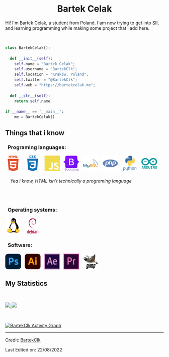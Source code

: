 <h1 align="center">
  <b>Bartek Celak</b>
</h1>

Hi! I'm Bartek Celak, a student from Poland. I'am now trying to get into <a href="https://pl.wikipedia.org/wiki/Sii_Polska">SII</a>, 
and learning programming while making some project that i add here.

<br>

```python
class BartekCelak():
    
  def __init__(self):
    self.name = "Bartek Celak";
    self.username = "BartekClk";
    self.location = "Kraków, Poland";
    self.twitter = "@BartekClk";
    self.web = "https://bartekcelak.me";
  
  def __str__(self):
    return self.name

if __name__ == '__main__':
    me = BartekCelak()
```

<p>
<div>
  <h2>Things that i know</h2>
  <h3>&nbsp;&nbsp;Programing languages:</h3>
  <img src="https://github.com/devicons/devicon/blob/master/icons/html5/html5-plain-wordmark.svg" title="HTML" alt="HTML" width="50" height="50"/>&nbsp;&nbsp;
  <img src="https://github.com/devicons/devicon/blob/master/icons/css3/css3-plain-wordmark.svg" title="CSS" alt="CSS" width="50" height="50"/>&nbsp;&nbsp;
  <img src="https://github.com/devicons/devicon/blob/master/icons/javascript/javascript-plain.svg" title="JavaScript" alt="JavaScript" width="50" height="50"/>&nbsp;&nbsp;
  <img src="https://github.com/devicons/devicon/blob/master/icons/bootstrap/bootstrap-original-wordmark.svg" title="Bootstrap" alt="Bootstrap" width="50" height="50"/>&nbsp;&nbsp;
  <img src="https://github.com/devicons/devicon/blob/master/icons/mysql/mysql-original-wordmark.svg" title="MySQL" alt="MySQL" width="50" height="50"/>&nbsp;&nbsp;
  <img src="https://github.com/devicons/devicon/blob/master/icons/php/php-plain.svg" title="php" alt="php" width="50" height="50"/>&nbsp;&nbsp;
  <img src="https://github.com/devicons/devicon/blob/master/icons/python/python-original-wordmark.svg" title="Python" alt="Python" width="50" height="50"/>&nbsp;&nbsp;
  <img src="https://github.com/devicons/devicon/blob/master/icons/arduino/arduino-original-wordmark.svg" title="Arduino" alt="Ardunio" width="50" height="50"/>&nbsp;&nbsp;
  <h6>&nbsp;&nbsp;&nbsp;&nbsp;<i>Yea i know, HTML isn't technically a programing language</i></h6>
  <br>
  <h3>&nbsp;&nbsp;Operating systems:</h3>
  <img src="https://github.com/devicons/devicon/blob/master/icons/linux/linux-original.svg" title="Linux" alt="Linux" width="50" height="50"/>&nbsp;&nbsp;
  <img src="https://github.com/devicons/devicon/blob/master/icons/debian/debian-plain-wordmark.svg" title="Debian" alt="Debian" width="50" height="50"/>&nbsp;&nbsp;
  <br>
  <h3>&nbsp;&nbsp;Software:</h3>
  <img src="https://github.com/devicons/devicon/blob/master/icons/photoshop/photoshop-original.svg" title="Photoshop" alt="Photoshop" width="50" height="50"/>&nbsp;&nbsp;
  <img src="https://github.com/devicons/devicon/blob/master/icons/illustrator/illustrator-original.svg" title="Illustrator" alt="Illustrator" width="50" height="50"/>&nbsp;&nbsp;
  <img src="https://github.com/devicons/devicon/blob/master/icons/aftereffects/aftereffects-original.svg" title="After Effects" alt="After Effects" width="50" height="50"/>&nbsp;&nbsp;
  <img src="https://github.com/devicons/devicon/blob/master/icons/premierepro/premierepro-original.svg" title="Premiere Pro" alt="Premiere Pro" width="50" height="50"/>&nbsp;&nbsp;
  <img src="https://github.com/devicons/devicon/blob/master/icons/gimp/gimp-original-wordmark.svg" title="gimp" alt="gimp" width="50" height="50"/>&nbsp;&nbsp;
  
</div>
</p>

## My Statistics

<br/>
<p align="left">
  <a href="https://github.com/BartekClk">
  <img width="49.5%" src="https://github-readme-stats.vercel.app/api?username=BartekClk&show_icons=true&theme=gruvbox&hide_border=true" />
    <img width="49.5%" src="https://github-readme-streak-stats.herokuapp.com/?user=BartekClk&theme=gruvbox&hide_border=true" />
  </a>
</p>
<br>

[![BartekClk Activity Graph](https://activity-graph.herokuapp.com/graph?username=BartekClk&custom_title=Bartek%20Celak%20Contribution%20Graph&theme=gruvbox&bg_color=282828&hide_border=true&line=d1a01f&point=c58545)](https://github.com/BartekClk)

------

Credit: [BartekClk](https://github.com/BartekClk)

Last Edited on: 22/08/2022
